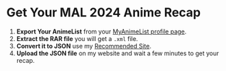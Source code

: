 # Get Your MAL 2024 Anime Recap

1. **Export Your AnimeList** from your [MyAnimeList profile page](https://myanimelist.net/animelist/[your-username]).
2. **Extract the RAR file** you will get a `.xml` file.
3. **Convert it to JSON** use my [Recommended Site](https://jsonformatter.org/xml-to-json).
4. **Upload the JSON file** on my website and wait a few minutes to get your recap.
